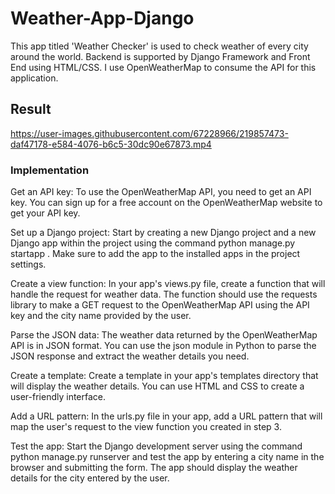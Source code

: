 # Weather-App-Django
This app titled 'Weather Checker' is used to check weather of every city around the world. Backend is supported by Django Framework and Front End using HTML/CSS. I use OpenWeatherMap to consume the API for this application.

<h2>Result</h2>

https://user-images.githubusercontent.com/67228966/219857473-daf47178-e584-4076-b6c5-30dc90e67873.mp4



<h3>Implementation</h3>

Get an API key: To use the OpenWeatherMap API, you need to get an API key. You can sign up for a free account on the OpenWeatherMap website to get your API key.

Set up a Django project: Start by creating a new Django project and a new Django app within the project using the command python manage.py startapp <appname>. Make sure to add the app to the installed apps in the project settings.

Create a view function: In your app's views.py file, create a function that will handle the request for weather data. The function should use the requests library to make a GET request to the OpenWeatherMap API using the API key and the city name provided by the user.

Parse the JSON data: The weather data returned by the OpenWeatherMap API is in JSON format. You can use the json module in Python to parse the JSON response and extract the weather details you need.

Create a template: Create a template in your app's templates directory that will display the weather details. You can use HTML and CSS to create a user-friendly interface.

Add a URL pattern: In the urls.py file in your app, add a URL pattern that will map the user's request to the view function you created in step 3.

Test the app: Start the Django development server using the command python manage.py runserver and test the app by entering a city name in the browser and submitting the form. The app should display the weather details for the city entered by the user.
